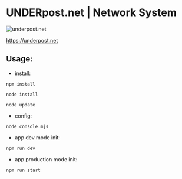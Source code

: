# UNDERpost.net | Network System


![underpost.net](https://underpost.net/underpost-social.jpg)


https://underpost.net


## Usage:


- install:


`npm install`


`node install`


`node update`


- config:


`node console.mjs`


- app dev mode init:


`npm run dev`


- app production mode init:


`npm run start`
